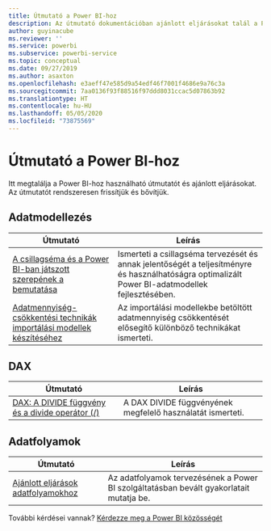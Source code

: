 ```yaml
---
title: Útmutató a Power BI-hoz
description: Az útmutató dokumentációban ajánlott eljárásokat talál a Power BI használatához.
author: guyinacube
ms.reviewer: ''
ms.service: powerbi
ms.subservice: powerbi-service
ms.topic: conceptual
ms.date: 09/27/2019
ms.author: asaxton
ms.openlocfilehash: e3aeff47e585d9a54edf46f7001f4686e9a76c3a
ms.sourcegitcommit: 7aa0136f93f88516f97ddd8031ccac5d07863b92
ms.translationtype: HT
ms.contentlocale: hu-HU
ms.lasthandoff: 05/05/2020
ms.locfileid: "73875569"
---
```

# <a name="guidance-for-power-bi"></a>Útmutató a Power BI-hoz

Itt megtalálja a Power BI-hoz használható útmutatót és ajánlott eljárásokat. Az útmutatót rendszeresen frissítjük és bővítjük.

## <a name="data-modeling"></a>Adatmodellezés

| Útmutató | Leírás |
| --- | --- |
| [A csillagséma és a Power BI-ban játszott szerepének a bemutatása](star-schema.md) | Ismerteti a csillagséma tervezését és annak jelentőségét a teljesítményre és használhatóságra optimalizált Power BI-adatmodellek fejlesztésében. |
| [Adatmennyiség-csökkentési technikák importálási modellek készítéséhez](import-modeling-data-reduction.md) | Az importálási modellekbe betöltött adatmennyiség csökkentését elősegítő különböző technikákat ismerteti. |

## <a name="dax"></a>DAX

| Útmutató | Leírás |
| --- | --- |
| [DAX: A DIVIDE függvény és a divide operátor (/)](dax-divide-function-operator.md) | A DAX DIVIDE függvényének megfelelő használatát ismerteti. |

## <a name="dataflows"></a>Adatfolyamok

| Útmutató | Leírás |
| --- | --- |
| [Ajánlott eljárások adatfolyamokhoz](../service-dataflows-best-practices.md) | Az adatfolyamok tervezésének a Power BI szolgáltatásban bevált gyakorlatait mutatja be. |

További kérdései vannak? [Kérdezze meg a Power BI közösségét](https://community.powerbi.com/)